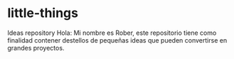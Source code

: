 # little-things
Ideas repository
Hola: Mi nombre es Rober, este repositorio tiene como finalidad contener destellos de pequeñas ideas que pueden convertirse en grandes proyectos.
